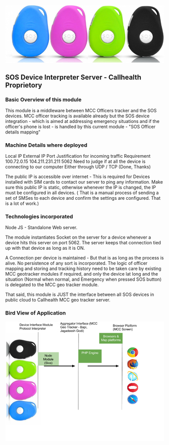 ![](app/gubloos.png)
## SOS Device Interpreter Server - Callhealth Proprietory

### Basic Overview of this module
This module is a middleware between MCC Officers tracker and the SOS devices. MCC officer tracking is available already but the SOS device integration - which is aimed at addressing emergency situations and if the officer's phone is lost - is handled by this current module - "SOS Officer details mapping"


### Machine Details where deployed

Local IP
External IP
Port
Justification for incoming traffic Requirement
100.72.0.15
104.211.231.211
5062
Need to judge if at all the device is connecting to our computer Either through UDP / TCP (Done, Thanks)

The public IP is accessible over internet - This is required for Devices installed with SIM cards to contact our server to ping any information. Make sure this public IP is static, otherwise whenever the IP is changed, the IP must be configured in all devices. ( That is a manual process of sending a set of SMSes to each device and confirm the settings are configured. That is a lot of work.)

### Technologies incorporated
Node JS - Standalone Web server.

The module instantiates Socket on the server for a device whenever a device hits this server on port 5062. The server keeps that connection tied up with that device as long as it is ON.

A Connection per device is maintained - But that is as long as the process is alive. No persistence of any sort is incorporated. The logic of officer mapping and storing and tracking history need to be taken care by existing MCC geotracker modules if required, and only the device lat long and the situation (Normal when normal, and Emergency when pressed SOS button) is delegated to the MCC geo tracker module.

That said, this module is JUST the interface between all SOS devices in public cloud to Callhealth MCC geo tracker server.


### Bird View of Application
![](app/sos-birdview.png)
